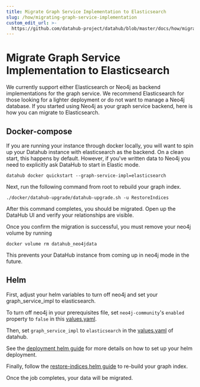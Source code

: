 ```yaml
---
title: Migrate Graph Service Implementation to Elasticsearch
slug: /how/migrating-graph-service-implementation
custom_edit_url: >-
  https://github.com/datahub-project/datahub/blob/master/docs/how/migrating-graph-service-implementation.md
---
```

# Migrate Graph Service Implementation to Elasticsearch

We currently support either Elasticsearch or Neo4j as backend implementations for the graph service. We recommend
Elasticsearch for those looking for a lighter deployment or do not want to manage a Neo4j database.
If you started using Neo4j as your graph service backend, here is how you can migrate to Elasticsearch.

## Docker-compose

If you are running your instance through docker locally, you will want to spin up your Datahub instance with
elasticsearch as the backend. On a clean start, this happens by default. However, if you've written data to
Neo4j you need to explicitly ask DataHub to start in Elastic mode.

```aidl
datahub docker quickstart --graph-service-impl=elasticsearch
```

Next, run the following command from root to rebuild your graph index.

```
./docker/datahub-upgrade/datahub-upgrade.sh -u RestoreIndices
```

After this command completes, you should be migrated. Open up the DataHub UI and verify your relationships are
visible.

Once you confirm the migration is successful, you must remove your neo4j volume by running

```aidl
docker volume rm datahub_neo4jdata
```

This prevents your DataHub instance from coming up in neo4j mode in the future.

## Helm

First, adjust your helm variables to turn off neo4j and set your graph_service_impl to elasticsearch.

To turn off neo4j in your prerequisites file, set `neo4j-community`'s `enabled` property to `false`
in this [values.yaml](https://github.com/acryldata/datahub-helm/blob/master/charts/prerequisites/values.yaml#L54).

Then, set `graph_service_impl` to `elasticsearch` in the
[values.yaml](https://github.com/acryldata/datahub-helm/blob/master/charts/datahub/values.yaml#L63) of datahub.


See the [deployment helm guide](../deploy/kubernetes.md#components) for more details on how to
set up your helm deployment.

Finally, follow the [restore-indices helm guide](./restore-indices.md) to re-build
your graph index.

Once the job completes, your data will be migrated. 
